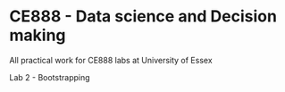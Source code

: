 # CE888 - Data science and Decision making
All practical work for CE888 labs at University of Essex 

Lab 2 - Bootstrapping 
